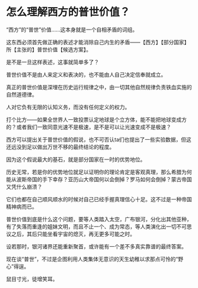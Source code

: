 # 怎么理解西方的普世价值？

“西方”的“普世”价值……这本身就是一个自相矛盾的词组。

这东西必须首先做正确的表述才能消除自己内生的矛盾——【西方】【部分国家】所【主张的】普世价值【候选方案】。

是不是一旦这样表述，这事就简单多了？

普世价值不是由人来定义和表决的，也不能由人自己决定信奉就成立。

真正的普世价值是深埋在历史运行规律之中，由一切其他自然规律负责铁血实施的自然道德律。

人对它负有无限的认知义务，而没有任何定义的权力。

打个比方——如果全世界人一致投票认定地球是个立方体，能不能把地球变成方的？或者我们一致同意光速不是极速，是不是可以让光速变成不是极速？

西方可以提出关于普世价值的假说，也不可否认ta们也提出了一些实验数据，但这还远没到足以做出万世不移的最终结论的程度。

因为这个假说最大的基石，就是部分国家在一时的优势地位。

历史无常，若是你的优势地位就足以证明你的理论肯定是客观真理，那么希腊为何能从波斯帝国的手下幸存？亚历山大帝国何以会倒掉？罗马如何会倒掉？蒙古帝国又凭什么崩溃？

它们也都在自己顺风顺水的时候对自己已经手握真理信心十足。这不过是一种帝国精神病而已。

普世价值到底是什么这个问题，要等人类踏入太空，广布银河，分化出其他亚种，有了失落而重逢的姐妹文明，而且不止一个、成为常态，等人类演化出一切不可思议之后，其后只能坐看宇宙的熄灭，再无更多可能之时。

设若那时，银河诸界还能重新聚首，或许能有一个差不多真实靠谱的最终答案。

现在谈“普世”，不过是企图利用人类集体无意识的天生幼稚以求那点可怜的“野心”得逞。

鼠目寸光，徒增笑耳。



